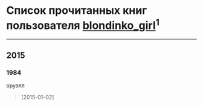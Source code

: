 # Список прочитанных книг пользователя [blondinko_girl](http://vk.com/id93334484)<sup>1</sup>
---

## 2015

### 1984
оруэлл
> [2015-01-02] 



